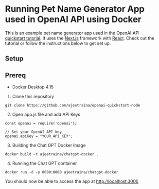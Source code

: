 # Running Pet Name Generator App used in OpenAI API using Docker

This is an example pet name generator app used in the OpenAI API [quickstart tutorial](https://beta.openai.com/docs/quickstart). It uses the [Next.js](https://nextjs.org/) framework with [React](https://reactjs.org/). Check out the tutorial or follow the instructions below to get set up.

## Setup

## Prereq

- Docker Desktop 4.15


1. Clone this repository

```
git clone https://github.com/ajeetraina/openai-quickstart-node
```

2. Open app.js file and add API Keys


```
const openai = require('openai');

// Set your OpenAI API key
openai.apiKey = "YOUR_API_KEY";
```


3. Building the Chat GPT Docker Image

```
docker build -t ajeetraina/chatgpt-docker .
```

4. Running the Chat GPT container

```
docker run -d -p 8080:8080 ajeetraina/chatgpt-docker
```

You should now be able to access the app at [http://localhost:3000](http://localhost:3000)
